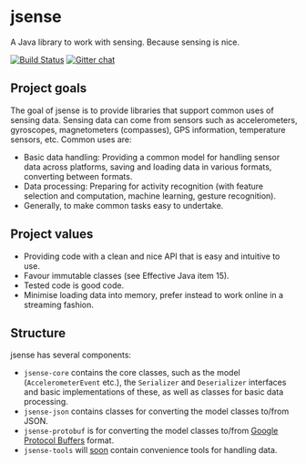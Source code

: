 # jsense

A Java library to work with sensing. Because sensing is nice.

[![Build Status](https://travis-ci.org/markuswustenberg/jsense.png?branch=master)](https://travis-ci.org/markuswustenberg/jsense)
[![Gitter chat](https://badges.gitter.im/markuswustenberg/jsense.png)](https://gitter.im/markuswustenberg/jsense)

## Project goals

The goal of jsense is to provide libraries that support common uses of sensing data. Sensing data can come from sensors such as accelerometers, gyroscopes, magnetometers (compasses), GPS information, temperature sensors, etc. Common uses are:

- Basic data handling: Providing a common model for handling sensor data across platforms, saving and loading data in various formats, converting between formats.
- Data processing: Preparing for activity recognition (with feature selection and computation, machine learning, gesture recognition).
- Generally, to make common tasks easy to undertake.

## Project values

- Providing code with a clean and nice API that is easy and intuitive to use.
- Favour immutable classes (see Effective Java item 15).
- Tested code is good code.
- Minimise loading data into memory, prefer instead to work online in a streaming fashion.

## Structure

jsense has several components:

- `jsense-core` contains the core classes, such as the model (`AccelerometerEvent` etc.), the `Serializer` and `Deserializer` interfaces and basic implementations of these, as well as classes for basic data processing.
- `jsense-json` contains classes for converting the model classes to/from JSON.
- `jsense-protobuf` is for converting the model classes to/from [Google Protocol Buffers](https://developers.google.com/protocol-buffers/) format.
- `jsense-tools` will [soon](https://github.com/markuswustenberg/jsense/issues/26) contain convenience tools for handling data.

